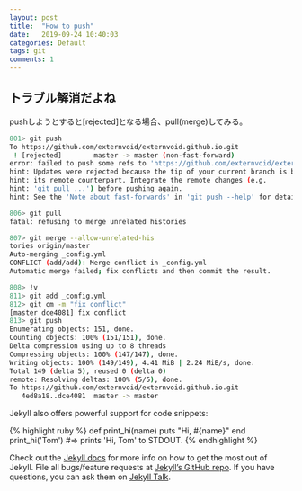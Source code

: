 ```yaml
---
layout: post
title:  "How to push"
date:   2019-09-24 10:40:03
categories: Default
tags: git
comments: 1
---
```

## トラブル解消だよね
pushしようとすると[rejected]となる場合、pull(merge)してみる。

```bash
801> git push
To https://github.com/externvoid/externvoid.github.io.git
 ! [rejected]        master -> master (non-fast-forward)
error: failed to push some refs to 'https://github.com/externvoid/externvoid.github.io.git'
hint: Updates were rejected because the tip of your current branch is behind
hint: its remote counterpart. Integrate the remote changes (e.g.
hint: 'git pull ...') before pushing again.
hint: See the 'Note about fast-forwards' in 'git push --help' for details.

806> git pull
fatal: refusing to merge unrelated histories

807> git merge --allow-unrelated-his
tories origin/master
Auto-merging _config.yml
CONFLICT (add/add): Merge conflict in _config.yml
Automatic merge failed; fix conflicts and then commit the result.

808> !v
811> git add _config.yml 
812> git cm -m "fix conflict"
[master dce4081] fix conflict
813> git push
Enumerating objects: 151, done.
Counting objects: 100% (151/151), done.
Delta compression using up to 8 threads
Compressing objects: 100% (147/147), done.
Writing objects: 100% (149/149), 4.41 MiB | 2.24 MiB/s, done.
Total 149 (delta 5), reused 0 (delta 0)
remote: Resolving deltas: 100% (5/5), done.
To https://github.com/externvoid/externvoid.github.io.git
   4ed8a18..dce4081  master -> master
```

Jekyll also offers powerful support for code snippets:

{% highlight ruby %}
def print_hi(name)
  puts "Hi, #{name}"
end
print_hi('Tom')
#=> prints 'Hi, Tom' to STDOUT.
{% endhighlight %}

Check out the [Jekyll docs][jekyll-docs] for more info on how to get the most out of Jekyll. File all bugs/feature requests at [Jekyll’s GitHub repo][jekyll-gh]. If you have questions, you can ask them on [Jekyll Talk][jekyll-talk].

[jekyll-docs]: https://jekyllrb.com/docs/home
[jekyll-gh]:   https://github.com/jekyll/jekyll
[jekyll-talk]: https://talk.jekyllrb.com/
